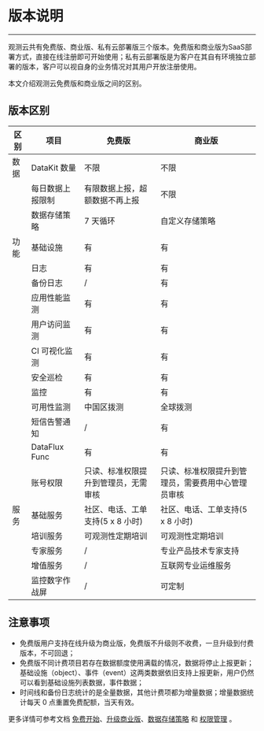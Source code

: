# 版本说明
---

观测云共有免费版、商业版、私有云部署版三个版本。免费版和商业版为SaaS部署方式，直接在线注册即可开始使用；私有云部署版是为客户在其自有环境独立部署的版本，客户可以视自身的业务情况对其用户开放注册使用。

本文介绍观测云免费版和商业版之间的区别。

## 版本区别
| **区别** | **项目** | **免费版** | **商业版** |
| --- | --- | --- | --- |
| 数据 | DataKit 数量 | 不限 | 不限 |
|  | 每日数据上报限制 | 有限数据上报，超额数据不再上报 | 不限 |
|  | 数据存储策略 | 7 天循环 | 自定义存储策略 |
| 功能 | 基础设施 | 有 | 有 |
|  | 日志 | 有 | 有 |
|  | 备份日志 | / | 有 |
|  | 应用性能监测 | 有 | 有 |
|  | 用户访问监测 | 有 | 有 |
|  | CI 可视化监测 | 有 | 有 |
|  | 安全巡检 | 有 | 有 |
|  | 监控 | 有 | 有 |
|  | 可用性监测 | 中国区拨测 | 全球拨测 |
|  | 短信告警通知 | / | 有 |
|  | DataFlux Func | 有 | 有 |
|  | 账号权限 | 只读、标准权限提升到管理员，无需审核 | 只读、标准权限提升到管理员，需要费用中心管理员审核 |
| 服务 | 基础服务 | 社区、电话、工单支持(5 x 8 小时) | 社区、电话、工单支持(5 x 8 小时) |
|  | 培训服务 | 可观测性定期培训 | 可观测性定期培训 |
|  | 专家服务 | / | 专业产品技术专家支持 |
|  | 增值服务 | / | 互联网专业运维服务 |
|  | 监控数字作战屏 | / | 可定制 |


## 注意事项

- 免费版用户支持在线升级为商业版，免费版不升级则不收费，一旦升级到付费版本，不可回退；
- 免费版不同计费项目若存在数据额度使用满载的情况，数据将停止上报更新；基础设施（object）、事件（event）这两类数据依旧支持上报更新，用户仍然可以看到基础设施列表数据，事件数据；
- 时间线和备份日志统计的是全量数据，其他计费项都为增量数据；增量数据统计每天 0 点重置免费配额，当天有效。

更多详情可参考文档 [免费开始](../billing/free-start.md)、[升级商业版](../billing/commercial-version.md)、[数据存储策略](../billing/billing-method/data-storage.md) 和 [权限管理](../management/access-management.md) 。



